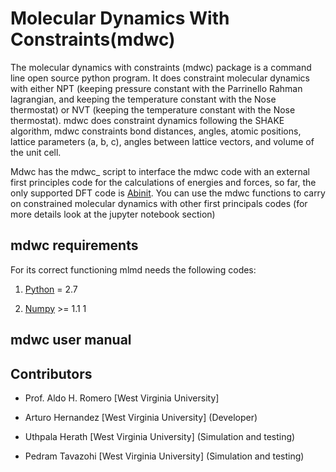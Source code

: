 Molecular Dynamics With Constraints(mdwc)
==========================================

The molecular dynamics with constraints (mdwc) package is a command line open source python program. It does constraint molecular dynamics with either NPT (keeping pressure constant with the Parrinello Rahman lagrangian, and keeping the temperature constant with the Nose thermostat) or NVT (keeping the temperature constant with the Nose thermostat). mdwc does constraint dynamics following the SHAKE algorithm, mdwc constraints bond distances, angles, atomic positions, lattice parameters (a, b, c), angles between lattice vectors, and volume of the unit cell.

Mdwc has the mdwc_ script to interface the mdwc code with an external first principles code for the calculations of energies and forces, so far, the only supported DFT code is [Abinit](https://www.abinit.org/). You can use the mdwc functions to carry on constrained molecular dynamics with other first principals codes (for more details look at the jupyter notebook section)


mdwc requirements
-----------------
For its correct functioning mlmd needs the following codes:

1. [Python](https://www.python.org/download/releases/2.7/ "Python") = 2.7

2. [Numpy](http://www.numpy.org/ "Numpy") >= 1.1 1


mdwc user manual
----------------


Contributors
------------
* Prof. Aldo H. Romero [West Virginia University] 

* Arturo Hernandez [West Virginia University] (Developer)

* Uthpala Herath   [West Virginia University] (Simulation and testing) 

* Pedram Tavazohi  [West Virginia University] (Simulation and testing)
